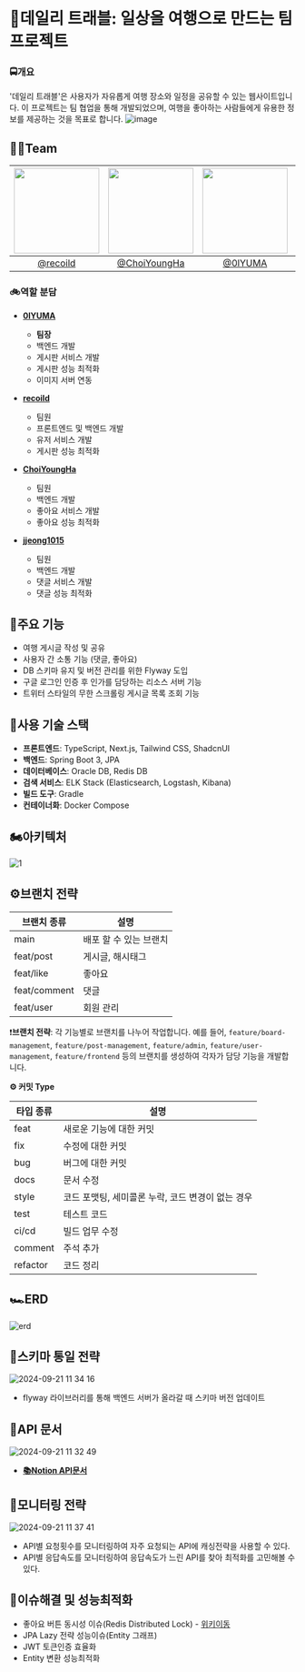 

# 🚀데일리 트래블: 일상을 여행으로 만드는 팀 프로젝트

### 🚍개요
'데일리 트래블'은 사용자가 자유롭게 여행 장소와 일정을 공유할 수 있는 웹사이트입니다. 이 프로젝트는 팀 협업을 통해 개발되었으며, 여행을 좋아하는 사람들에게 유용한 정보를 제공하는 것을 목표로 합니다.
![image](https://github.com/user-attachments/assets/50b6b241-e5e1-4f9f-97f9-3a56ab93caee)


## 🏃‍♂️Team 

| <img src="https://avatars.githubusercontent.com/u/22585023?v=4" width="150" height="150"/> | <img src="https://avatars.githubusercontent.com/u/64997345?v=4" width="150" height="150"/> | <img src="https://avatars.githubusercontent.com/u/102151689?v=4" width="150" height="150"/> | <img src="https://avatars.githubusercontent.com/u/82391356?v=4" width="150" height="150"/> |
| :----------------------------------------------------------------------------------------: | :----------------------------------------------------------------------------------------: | :-----------------------------------------------------------------------------------------: | :-----------------------------------------------------------------------------------------: |
|                           [@recoild](https://github.com/recoild)                           |                       [@ChoiYoungHa](https://github.com/ChoiYoungHa)                       |                            [@0lYUMA](https://github.com/0lYUMA)                             |                            [@jjeong1015](https://github.com/jjeong1015)                      |

### 🚲역할 분담

- **[0lYUMA](https://github.com/0lYUMA)**
  - **팀장**
  - 백엔드 개발
  - 게시판 서비스 개발
  - 게시판 성능 최적화
  - 이미지 서버 연동

- **[recoild](https://github.com/recoild)**
  - 팀원
  - 프론트엔드 및 백엔드 개발
  - 유저 서비스 개발
  - 게시판 성능 최적화

- **[ChoiYoungHa](https://github.com/ChoiYoungHa)**
  - 팀원
  - 백엔드 개발
  - 좋아요 서비스 개발
  - 좋아요 성능 최적화

- **[jjeong1015](https://github.com/jjeong1015)**
  - 팀원
  - 백엔드 개발
  - 댓글 서비스 개발
  - 댓글 성능 최적화


## 🌄주요 기능
- 여행 게시글 작성 및 공유
- 사용자 간 소통 기능 (댓글, 좋아요)
- DB 스키마 유지 및 버전 관리를 위한 Flyway 도입
- 구글 로그인 인증 후 인가를 담당하는 리소스 서버 기능
- 트위터 스타일의 무한 스크롤링 게시글 목록 조회 기능

## 🚀사용 기술 스택
- **프론트엔드**: TypeScript, Next.js, Tailwind CSS, ShadcnUI
- **백엔드**: Spring Boot 3, JPA
- **데이터베이스**: Oracle DB,  Redis DB
- **검색 서비스**: ELK Stack (Elasticsearch, Logstash, Kibana)
- **빌드 도구**: Gradle
- **컨테이너화**: Docker Compose


## 🏍아키텍처
![1](https://github.com/user-attachments/assets/cddfd0f4-1713-4ee6-8685-1df46b36bc5a)


## ⚙️브랜치 전략

| 브랜치 종류 | 설명 |
| --- | --- |
| main | 배포 할 수 있는 브랜치 |
| feat/post | 게시글, 해시태그 |
| feat/like | 좋아요 |
| feat/comment | 댓글 |
| feat/user | 회원 관리 |

❗️**브랜치 전략**: 각 기능별로 브랜치를 나누어 작업합니다. 예를 들어, `feature/board-management`, `feature/post-management`, `feature/admin`, `feature/user-management`, `feature/frontend` 등의 브랜치를 생성하여 각자가 담당 기능을 개발합니다.

**⚙️ 커밋 Type**

| 타입 종류 | 설명 |
| --- | --- |
| feat | 새로운 기능에 대한 커밋 |
| fix | 수정에 대한 커밋 |
| bug | 버그에 대한 커밋 |
| docs | 문서 수정 |
| style | 코드 포맷팅, 세미콜론 누락, 코드 변경이 없는 경우 |
| test | 테스트 코드 |
| ci/cd | 빌드 업무 수정 |
| comment | 주석 추가 |
| refactor | 코드 정리 |

## 🏎ERD
![erd](https://github.com/user-attachments/assets/b5549d2e-a6bb-4151-b2fd-0ce851719771)

## 🏀스키마 통일 전략
![2024-09-21 11 34 16](https://github.com/user-attachments/assets/968a1e25-1c6b-433f-81b5-ae9238698d3f)
- flyway 라이브러리를 통해 백엔드 서버가 올라갈 때 스키마 버전 업데이트

## 🏓API 문서
![2024-09-21 11 32 49](https://github.com/user-attachments/assets/91191b72-255d-4880-b3f0-ea5c983834f5)
- **[📚Notion API문서](https://bittersweet-smoke-cb8.notion.site/API-e701b7aaaa2d4464bf00c0177df6490f?pvs=4)**
## 🎨모니터링 전략
![2024-09-21 11 37 41](https://github.com/user-attachments/assets/c7d19dfe-6b14-49dc-8292-837151900d52)
- API별 요청횟수를 모니터링하여 자주 요청되는 API에 캐싱전략을 사용할 수 있다.
- API별 응답속도를 모니터링하여 응답속도가 느린 API를 찾아 최적화를 고민해볼 수 있다. 
## 🥇이슈해결 및 성능최적화
- 좋아요 버튼 동시성 이슈(Redis Distributed Lock) - [위키이동](https://github.com/WooriFisa3-TeamOrg/daily-travel/wiki/%EC%A2%8B%EC%95%84%EC%9A%94-%EB%B2%84%ED%8A%BC-%EB%8F%99%EC%8B%9C%EC%84%B1-%EC%9D%B4%EC%8A%88(Redis-Distributed-Lock))
- JPA Lazy 전략 성능이슈(Entity 그래프)
- JWT 토큰인증 효율화
- Entity 변환 성능최적화

